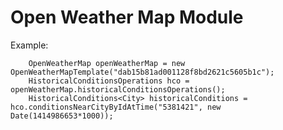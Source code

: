 # Open Weather Map Module

Example:

        OpenWeatherMap openWeatherMap = new OpenWeatherMapTemplate("dab15b81ad001128f8bd2621c5605b1c");
        HistoricalConditionsOperations hco = openWeatherMap.historicalConditionsOperations();
        HistoricalConditions<City> historicalConditions = hco.conditionsNearCityByIdAtTime("5381421", new Date(1414986653*1000));
